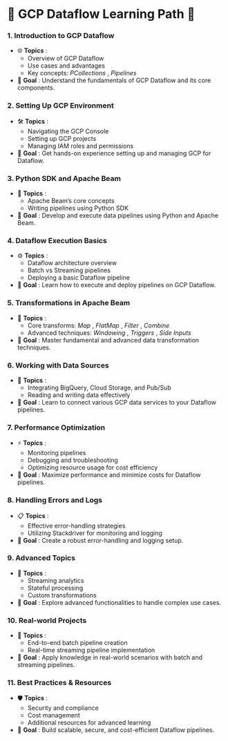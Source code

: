 # 🚀 GCP Dataflow Learning Path 🌟

### **1. Introduction to GCP Dataflow**

* 🌐  **Topics** :
  * Overview of GCP Dataflow
  * Use cases and advantages
  * Key concepts:  *PCollections* , *Pipelines*
* 🎯  **Goal** : Understand the fundamentals of GCP Dataflow and its core components.

### **2. Setting Up GCP Environment**

* 🛠️  **Topics** :
  * Navigating the GCP Console
  * Setting up GCP projects
  * Managing IAM roles and permissions
* 🎯  **Goal** : Get hands-on experience setting up and managing GCP for Dataflow.

### **3. Python SDK and Apache Beam**

* 🐍  **Topics** :
  * Apache Beam’s core concepts
  * Writing pipelines using Python SDK
* 🎯  **Goal** : Develop and execute data pipelines using Python and Apache Beam.

### **4. Dataflow Execution Basics**

* ⚙️  **Topics** :
  * Dataflow architecture overview
  * Batch vs Streaming pipelines
  * Deploying a basic Dataflow pipeline
* 🎯  **Goal** : Learn how to execute and deploy pipelines on GCP Dataflow.

### **5. Transformations in Apache Beam**

* 🔄  **Topics** :
  * Core transforms:  *Map* ,  *FlatMap* ,  *Filter* , *Combine*
  * Advanced techniques:  *Windowing* ,  *Triggers* , *Side Inputs*
* 🎯  **Goal** : Master fundamental and advanced data transformation techniques.

### **6. Working with Data Sources**

* 📂  **Topics** :
  * Integrating BigQuery, Cloud Storage, and Pub/Sub
  * Reading and writing data effectively
* 🎯  **Goal** : Learn to connect various GCP data services to your Dataflow pipelines.

### **7. Performance Optimization**

* ⚡  **Topics** :
  * Monitoring pipelines
  * Debugging and troubleshooting
  * Optimizing resource usage for cost efficiency
* 🎯  **Goal** : Maximize performance and minimize costs for Dataflow pipelines.

### **8. Handling Errors and Logs**

* 📋  **Topics** :
  * Effective error-handling strategies
  * Utilizing Stackdriver for monitoring and logging
* 🎯  **Goal** : Create a robust error-handling and logging setup.

### **9. Advanced Topics**

* 🚀  **Topics** :
  * Streaming analytics
  * Stateful processing
  * Custom transformations
* 🎯  **Goal** : Explore advanced functionalities to handle complex use cases.

### **10. Real-world Projects**

* 🧩  **Topics** :
  * End-to-end batch pipeline creation
  * Real-time streaming pipeline implementation
* 🎯  **Goal** : Apply knowledge in real-world scenarios with batch and streaming pipelines.

### **11. Best Practices & Resources**

* 🛡️  **Topics** :
  * Security and compliance
  * Cost management
  * Additional resources for advanced learning
* 🎯  **Goal** : Build scalable, secure, and cost-efficient Dataflow pipelines.
